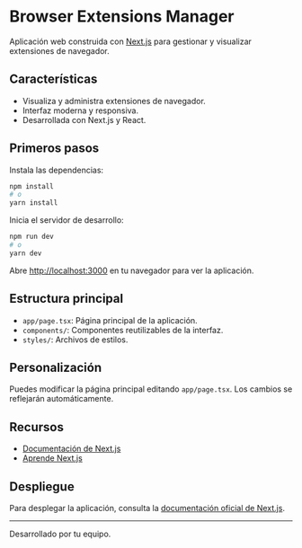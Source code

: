 # Browser Extensions Manager

Aplicación web construida con [Next.js](https://nextjs.org) para gestionar y visualizar extensiones de navegador.

## Características

- Visualiza y administra extensiones de navegador.
- Interfaz moderna y responsiva.
- Desarrollada con Next.js y React.

## Primeros pasos

Instala las dependencias:

```bash
npm install
# o
yarn install
```

Inicia el servidor de desarrollo:

```bash
npm run dev
# o
yarn dev
```

Abre [http://localhost:3000](http://localhost:3000) en tu navegador para ver la aplicación.

## Estructura principal

- `app/page.tsx`: Página principal de la aplicación.
- `components/`: Componentes reutilizables de la interfaz.
- `styles/`: Archivos de estilos.

## Personalización

Puedes modificar la página principal editando `app/page.tsx`. Los cambios se reflejarán automáticamente.

## Recursos

- [Documentación de Next.js](https://nextjs.org/docs)
- [Aprende Next.js](https://nextjs.org/learn)

## Despliegue

Para desplegar la aplicación, consulta la [documentación oficial de Next.js](https://nextjs.org/docs/app/building-your-application/deploying).

---

Desarrollado por tu equipo.
